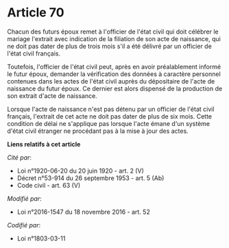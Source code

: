 # Article 70

Chacun des futurs époux remet à l'officier de l'état civil qui doit célébrer le mariage l'extrait avec indication de la
filiation de son acte de naissance, qui ne doit pas dater de plus de trois mois s'il a été délivré par un officier de l'état
civil français.

Toutefois, l'officier de l'état civil peut, après en avoir préalablement informé le futur époux, demander la vérification des
données à caractère personnel contenues dans les actes de l'état civil auprès du dépositaire de l'acte de naissance du futur
époux. Ce dernier est alors dispensé de la production de son extrait d'acte de naissance.

Lorsque l'acte de naissance n'est pas détenu par un officier de l'état civil français, l'extrait de cet acte ne doit pas
dater de plus de six mois. Cette condition de délai ne s'applique pas lorsque l'acte émane d'un système d'état civil étranger
ne procédant pas à la mise à jour des actes.

**Liens relatifs à cet article**

_Cité par_:

  - Loi n°1920-06-20 du 20 juin 1920 - art. 2 (V)
  - Décret n°53-914 du 26 septembre 1953 - art. 5 (Ab)
  - Code civil - art. 63 (V)

_Modifié par_:

  - Loi n°2016-1547 du 18 novembre 2016 - art. 52

_Codifié par_:

  - Loi n°1803-03-11
